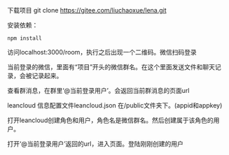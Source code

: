 
下载项目
git clone https://gitee.com/liuchaoxue/lena.git

安装依赖：

```
npm install
```

访问localhost:3000/room，执行之后出现一个二维码。微信扫码登录

当前登录的微信，里面有“项目”开头的微信群名。在这个里面发送文件和聊天记录，会被记录起来。

查看群消息，在群里‘@当前登录用户’。会返回当前群消息的页面url

leancloud 信息配置文件leancloud.json 在/public文件夹下。(appid和appkey)

打开leancloud创建角色和用户，角色名是微信群名。然后创建属于该角色的用户。

打开‘@当前登录用户’返回的url，进入页面。登陆刚刚创建的用户

